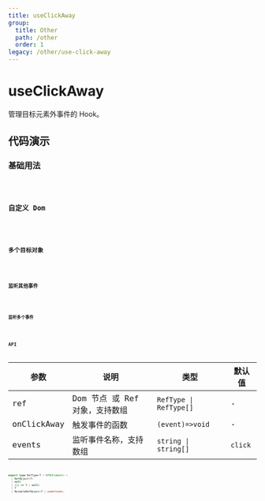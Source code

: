 ```yaml
---
title: useClickAway
group:
  title: Other
  path: /other
  order: 1
legacy: /other/use-click-away
---
```


# useClickAway

管理目标元素外事件的 Hook。

## 代码演示

### 基础用法

<code src="./demos/basic.tsx" />

### 自定义 Dom

<code src="./demos/defineDom.tsx" />

### 多个目标对象

<code src="./demos/moreDom.tsx" />

### 监听其他事件

<code src="./demos/defineEvent.tsx" />

### 监听多个事件

<code src="./demos/moreEvent.tsx" />

## API

| 参数        | 说明                           | 类型                   | 默认值  |
| ----------- | ------------------------------ | ---------------------- | ------- |
| ref         | Dom 节点 或 Ref 对象，支持数组 | `RefType \| RefType[]` | -       |
| onClickAway | 触发事件的函数                 | `(event)=>void`        | -       |
| events      | 监听事件名称，支持数组         | `string \| string[]`   | `click` |

```typescript
export type RefType<T = HTMLElement> =
  | RefObject<T>
  | null
  | (() => T | null)
  | T
  | MutableRefObject<T | undefined>;
```
